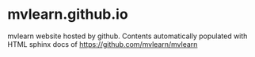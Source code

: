 # mvlearn.github.io
mvlearn website hosted by github. Contents automatically populated with HTML sphinx docs of https://github.com/mvlearn/mvlearn
